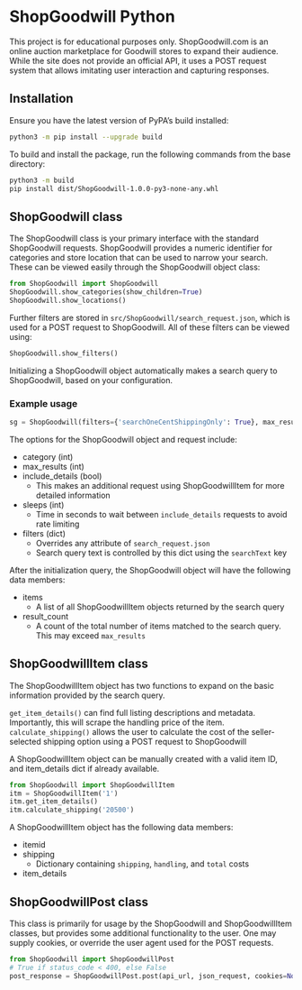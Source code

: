 # ShopGoodwill Python

This project is for educational purposes only. ShopGoodwill.com is an online auction marketplace for Goodwill stores to expand their audience. While the site does not provide an official API, it uses a POST request system that allows imitating user interaction and capturing responses.

## Installation

Ensure you have the latest version of PyPA’s build installed:

```bash
python3 -m pip install --upgrade build
```

To build and install the package, run the following commands from the base directory:

```bash
python3 -m build
pip install dist/ShopGoodwill-1.0.0-py3-none-any.whl
```

## ShopGoodwill class

The ShopGoodwill class is your primary interface with the standard ShopGoodwill requests.
ShopGoodwill provides a numeric identifier for categories and store location that can be used to narrow your search. These can be viewed easily through the ShopGoodwill object class:

```Python
from ShopGoodwill import ShopGoodwill
ShopGoodwill.show_categories(show_children=True)
ShopGoodwill.show_locations()
```

Further filters are stored in `src/ShopGoodwill/search_request.json`, which is used for a POST request to ShopGoodwill. All of these filters can be viewed using:

```Python
ShopGoodwill.show_filters()
```

Initializing a ShopGoodwill object automatically makes a search query to ShopGoodwill, based on your configuration.

### Example usage

```Python
sg = ShopGoodwill(filters={'searchOneCentShippingOnly': True}, max_results=1, include_details=True)
```

The options for the ShopGoodwill object and request include:

* category (int)
* max_results (int)
* include_details (bool)
  * This makes an additional request using ShopGoodwillItem for more detailed information
* sleeps (int)
  * Time in seconds to wait between `include_details` requests to avoid rate limiting
* filters (dict)
  * Overrides any attribute of `search_request.json`
  * Search query text is controlled by this dict using the `searchText` key

After the initialization query, the ShopGoodwill object will have the following data members:

* items
  * A list of all ShopGoodwillItem objects returned by the search query
* result_count
  * A count of the total number of items matched to the search query. This may exceed `max_results`

## ShopGoodwillItem class

The ShopGoodwillItem object has two functions to expand on the basic information provided by the search query.

``get_item_details()`` can find full listing descriptions and metadata. Importantly, this will scrape the handling price of the item.
``calculate_shipping()`` allows the user to calculate the cost of the seller-selected shipping option using a POST request to ShopGoodwill

A ShopGoodwillItem object can be manually created with a valid item ID, and item_details dict if already available.

```Python
from ShopGoodwill import ShopGoodwillItem
itm = ShopGoodwillItem('1')
itm.get_item_details()
itm.calculate_shipping('20500')
```

A ShopGoodwillItem object has the following data members:

* itemid
* shipping
  * Dictionary containing ``shipping``, ``handling``, and ``total`` costs
* item_details

## ShopGoodwillPost class

This class is primarily for usage by the ShopGoodwill and ShopGoodwillItem classes, but provides some additional functionality to the user. One may supply cookies, or override the user agent used for the POST requests.

```Python
from ShopGoodwill import ShopGoodwillPost
# True if status_code < 400, else False
post_response = ShopGoodwillPost.post(api_url, json_request, cookies=None, user_agent=ua)
```
